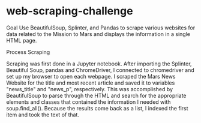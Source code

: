 # web-scraping-challenge
Goal
Use BeautifulSoup, Splinter, and Pandas to scrape  various websites for data related to the Mission to Mars and displays the information in a single HTML page.

Process
Scraping

Scraping was first done in a Jupyter notebook. After importing the Splinter, Beautiful Soup, pandas and ChromeDriver, I connected to chromedriver and set up my browser to open each webpage. I scraped the Mars News Website for the title and most recent article and saved it to variables "news_title" and "news_p", respectively. This was accomplished by  BeautifulSoup to parse through the HTML and search for the appropriate elements and classes that contained the information I needed with soup.find_all(). Because the results come back as a list, I indexed the first item and took the text of that.

